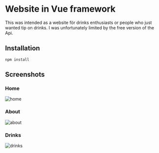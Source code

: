 # Website in Vue framework

This was intended as a website för drinks enthusiasts or people who just wanted tip on drinks.
I was unfortunately limited by the free version of the Api.

## Installation
`npm install`

## Screenshots

### Home
![home](https://github.com/MissPixxie/Vue-project/assets/78534885/80aedb20-4ef6-458d-8260-8c68475a39fe)


### About
![about](https://github.com/MissPixxie/Vue-project/assets/78534885/5c9bff16-28c9-4b45-b333-fa080740cf2a)


### Drinks
![drinks](https://github.com/MissPixxie/Vue-project/assets/78534885/21339994-d5ed-4cd9-8eae-2d1f1060b21b)
